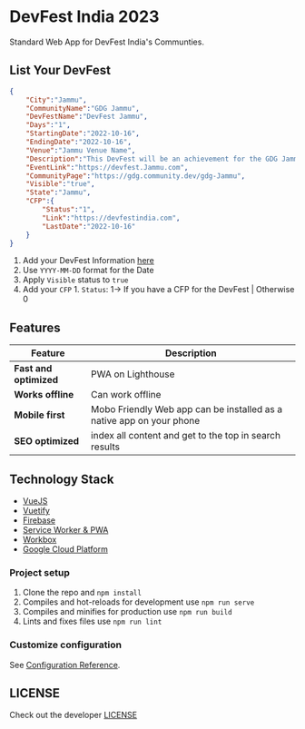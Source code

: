 # DevFest India 2023
Standard Web App for DevFest India's Communties. <br>


## List Your DevFest
```json
{
    "City":"Jammu",
    "CommunityName":"GDG Jammu",
    "DevFestName":"DevFest Jammu",
    "Days":"1",
    "StartingDate":"2022-10-16",
    "EndingDate":"2022-10-16",
    "Venue":"Jammu Venue Name",
    "Description":"This DevFest will be an achievement for the GDG Jammu Team as we are all set to host the 1000+ developers by connecting the dots which we have started since a month. We started with the theme of Building Developers at DevCommunity Roadshow, then Guiding Developers at DevCreate Hackathon and now, ready with the theme - Supporting Developers.",
    "EventLink":"https://devfest.Jammu.com",
    "CommunityPage":"https://gdg.community.dev/gdg-Jammu",
    "Visible":"true",
    "State":"Jammu",
    "CFP":{
        "Status":"1",
        "Link":"https://devfestindia.com",
        "LastDate":"2022-10-16"
    }
}
```
1. Add your DevFest Information [here](https://github.com/devfestindia/devfest-india-data-2023/blob/main/data/events.json)
  1. Use `YYYY-MM-DD` format for the Date
  2. Apply `Visible` status to `true`
  3. Add your `CFP`
    1.  `Status`: 1-> If you have a CFP for the DevFest | Otherwise 0

## Features
| Feature | Description |
|---|---|
| **Fast and optimized** | PWA on Lighthouse |
| **Works offline** | Can work offline |
| **Mobile first** | Mobo Friendly Web app can be installed as a native app on your phone |
| **SEO optimized** | index all content and get to the top in search results |

## Technology Stack

* [VueJS](https://vuejs.org/)
* [Vuetify](https://vuetifyjs.com/en/)
* [Firebase](https://firebase.google.com/)
* [Service Worker & PWA](https://www.npmjs.com/package/vue-pwa)
* [Workbox](https://developers.google.com/web/tools/workbox)
* [Google Cloud Platform](https://cloud.google.com/)

### Project setup
1. Clone the repo and `npm install`
1. Compiles and hot-reloads for development use `npm run serve`
1. Compiles and minifies for production use `npm run build`
1. Lints and fixes files use `npm run lint`

### Customize configuration
See [Configuration Reference](https://cli.vuejs.org/config/).

## LICENSE
Check out the developer [LICENSE](https://github.com/gdg-x/aura/blob/master/LICENSE)